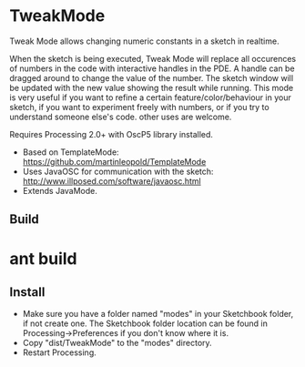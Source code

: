 TweakMode
=========

Tweak Mode allows changing numeric constants in a sketch in realtime.

When the sketch is being executed, Tweak Mode will replace all occurences of numbers in the code with interactive 
handles in the PDE. A handle can be dragged around to change the value of the number. The sketch window will be updated
with the new value showing the result while running. This mode is very useful if you want to refine a certain 
feature/color/behaviour in your sketch, if you want to experiment freely with numbers, or if you try to understand
someone else's code. other uses are welcome.

Requires Processing 2.0+ with OscP5 library installed.

- Based on TemplateMode: https://github.com/martinleopold/TemplateMode
- Uses JavaOSC for communication with the sketch: http://www.illposed.com/software/javaosc.html
- Extends JavaMode.

Build
-----
  # ant build
  
Install
-------
- Make sure you have a folder named "modes" in your Sketchbook folder, if not create one. The Sketchbook folder location can be found in Processing->Preferences if you don't know where it is.
- Copy "dist/TweakMode" to the "modes" directory.
- Restart Processing.

